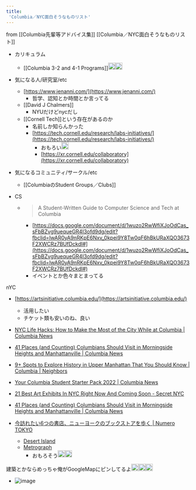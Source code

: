 ```yaml
---
title:
 'Columbia／NYC面白そうなものリスト'
---
```


from [[Columbia先輩等アドバイス集]]
[[Columbia／NYC面白そうなものリスト]]
- カリキュラム
    - [[Columbia 3-2 and 4-1 Programs]]<img src='https://scrapbox.io/api/pages/blu3mo-public/blu3mo/icon' alt='blu3mo.icon' height="19.5"/><img src='https://scrapbox.io/api/pages/blu3mo-public/blu3mo/icon' alt='blu3mo.icon' height="19.5"/>
- 気になる人/研究室/etc
    - [https://www.jenanni.com/](https://www.jenanni.com/)
        - 哲学、認知とか時間とか言ってる
    - [[David J Chalmers]]
        - NYUだけどnycだし
    - [[Cornell Tech]]という存在があるのか
        - 名前しか知らんかった
        - [https://tech.cornell.edu/research/labs-initiatives/](https://tech.cornell.edu/research/labs-initiatives/)
            - おもろい<img src='https://scrapbox.io/api/pages/blu3mo-public/blu3mo/icon' alt='blu3mo.icon' height="19.5"/>
            - [https://xr.cornell.edu/collaboratory](https://xr.cornell.edu/collaboratory)
- 気になるコミュニティ/サークル/etc
    - [[ColumbiaのStudent Groups／Clubs]]

- CS
    - > A Student-Written Guide to Computer Science and Tech at Columbia
        - [https://docs.google.com/document/d/1wuzo2RwWfiXJoOdCas_sFbBZvg9uequeGR4I3ofd9dg/edit?fbclid=IwAR0yA9nRKpE6Nxv_0kpei9Y8Tw0qF6hBkURaXQO3673F2XWCRz7BUfDckdI#](https://docs.google.com/document/d/1wuzo2RwWfiXJoOdCas_sFbBZvg9uequeGR4I3ofd9dg/edit?fbclid=IwAR0yA9nRKpE6Nxv_0kpei9Y8Tw0qF6hBkURaXQO3673F2XWCRz7BUfDckdI#)
        - イベントとか色々まとまってる

nYC
- [https://artsinitiative.columbia.edu/](https://artsinitiative.columbia.edu/)
    - 活用したい
    - チケット類も安いのね、良い
- [NYC Life Hacks: How to Make the Most of the City While at Columbia | Columbia News](https://news.columbia.edu/news/nyc-life-hacks-how-make-most-city-while-columbia)
- [41 Places (and Counting) Columbians Should Visit in Morningside Heights and Manhattanville | Columbia News](https://news.columbia.edu/news/41-places-and-counting-columbians-should-visit-morningside-heights-and-manhattanville)
- [9+ Spots to Explore History in Upper Manhattan That You Should Know | Columbia | Neighbors](https://neighbors.columbia.edu/news/9-spots-explore-history-upper-manhattan-you-should-know)
- [Your Columbia Student Starter Pack 2022 | Columbia News](https://news.columbia.edu/content/your-columbia-student-starter-pack-2022)
- [21 Best Art Exhibits In NYC Right Now And Coming Soon - Secret NYC](https://secretnyc.co/amazing-exhibits-new-york-city/)
- [41 Places (and Counting) Columbians Should Visit in Morningside Heights and Manhattanville | Columbia News](https://news.columbia.edu/news/41-places-and-counting-columbians-should-visit-morningside-heights-and-manhattanville)

- [今訪れたい6つの書店、ニューヨークのブックストアを歩く | Numero TOKYO](https://numero.jp/20191223-nybookstore/p2)
    - [Desert Island](https://www.desertislandbrooklyn.com/)
    - [Metrograph](https://metrograph.com/)
        - おもろそう<img src='https://scrapbox.io/api/pages/blu3mo-public/blu3mo/icon' alt='blu3mo.icon' height="19.5"/><img src='https://scrapbox.io/api/pages/blu3mo-public/blu3mo/icon' alt='blu3mo.icon' height="19.5"/>


建築とかならめっちゃ俺がGoogleMapにピンしてるよ<img src='https://scrapbox.io/api/pages/blu3mo-public/tkgshn/icon' alt='tkgshn.icon' height="19.5"/><img src='https://scrapbox.io/api/pages/blu3mo-public/tkgshn/icon' alt='tkgshn.icon' height="19.5"/><img src='https://scrapbox.io/api/pages/blu3mo-public/tkgshn/icon' alt='tkgshn.icon' height="19.5"/>
- ![image](https://gyazo.com/5ac17fdeb8424ecb9882b04645308d0a/thumb/1000)

